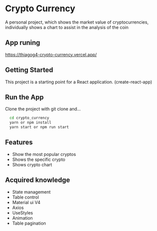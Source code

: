 # Crypto Currency

A personal project, which shows the market value of cryptocurrencies, individually shows a chart to assist in the analysis of the coin

## App runing
https://thiagog4-crypto-currency.vercel.app/


## Getting Started

This project is a starting point for a React application. (create-react-app)

## Run the App

Clone the project with git clone and...

```bash
  cd crypto_currency
  yarn or npm install
  yarn start or npm run start 
```


## Features

- Show the most popular cryptos
- Shows the specific crypto
- Shows crypto chart

## Acquired knowledge

- State management
- Table control
- Material ui V4
- Axios
- UseStyles
- Animation
- Table pagination

